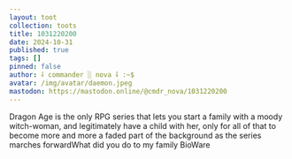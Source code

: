 ```yaml
---
layout: toot
collection: toots
title: 1031220200
date: 2024-10-31
published: true
tags: []
pinned: false
author: ⸸ commander ░ nova ⸸ :~$
avatar: /img/avatar/daemon.jpeg
mastodon: https://mastodon.online/@cmdr_nova/1031220200
---
```


Dragon Age is the only RPG series that lets you start a family with a moody witch-woman, and legitimately have a child with her, only for all of that to become more and more a faded part of the background as the series marches forwardWhat did you do to my family BioWare
